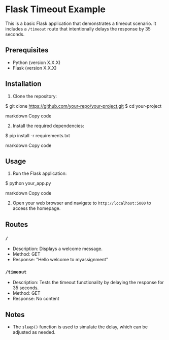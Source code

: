 
# Flask Timeout Example

This is a basic Flask application that demonstrates a timeout scenario. It includes a `/timeout` route that intentionally delays the response by 35 seconds.

## Prerequisites

- Python (version X.X.X)
- Flask (version X.X.X)

## Installation

1. Clone the repository:

$ git clone https://github.com/your-repo/your-project.git
$ cd your-project

markdown
Copy code

2. Install the required dependencies:

$ pip install -r requirements.txt

markdown
Copy code

## Usage

1. Run the Flask application:

$ python your_app.py

markdown
Copy code

2. Open your web browser and navigate to `http://localhost:5000` to access the homepage.

## Routes

### `/`

- Description: Displays a welcome message.
- Method: GET
- Response: "Hello welcome to myassignment"

### `/timeout`

- Description: Tests the timeout functionality by delaying the response for 35 seconds.
- Method: GET
- Response: No content

## Notes

- The `sleep()` function is used to simulate the delay, which can be adjusted as needed.
